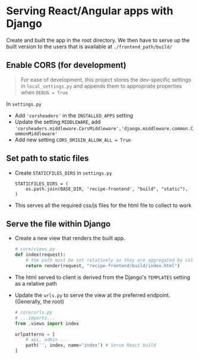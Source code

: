 # Serving React/Angular apps with Django

Create and built the app in the root directory. We then have to serve up the built version to the users that is available at `./frontend_path/build/`

## Enable CORS (for development)

> For ease of development, this project stores the dev-specific settings in `local_settings.py` and appends them to appropriate properties when `DEBUG = True` 

In `settings.py`
- Add `'corsheaders'` in the `INSTALLED_APPS` setting
- Update the setting `MIDDLEWARE`, add `'corsheaders.middleware.CorsMiddleware','django.middleware.common.CommonMiddleware'`
- Add new setting `CORS_ORIGIN_ALLOW_ALL = True` 

## Set path to static files

- Create `STATICFILES_DIRS` in `settings.py`
    ```
    STATICFILES_DIRS = (
        os.path.join(BASE_DIR, 'recipe-frontend', "build", "static"),
    )
    ```
- This serves all the required css/js files for the html file to collect to work

## Serve the file within Django

- Create a new view that renders the built app.
    ```python
    # core/views.py
    def index(request):
        # the path must be set relatively as they are aggregated by collectstatic
        return render(request, "recipe-frontend/build/index.html")
    ```
- The html served to client is derived from the Django's `TEMPLATES` setting as a relative path

- Update the `urls.py` to serve the view at the preferred endpoint. (Generally, the root)

    ```python
    # core/urls.py
    # ...imports...
    from .views import index

    urlpatterns = [
        # api, admin ...
        path('', index, name="index") # Serve React build
    ]
    ```